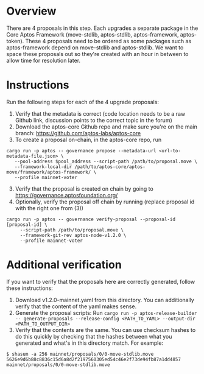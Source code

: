 # Overview

There are 4 proposals in this step. Each upgrades a separate package in the Core Aptos Framework (move-stdlib, aptos-stdlib, aptos-framework, aptos-token).
These 4 proposals need to be ordered as some packages such as aptos-framework depend on move-stdlib and aptos-stdlib.
We want to space these proposals out so they're created with an hour in between to allow time for resolution later. 


# Instructions

Run the following steps for each of the 4 upgrade proposals:
1. Verify that the metadata is correct (code location needs to be a raw Github link, discussion points to the correct topic in the forum)
2. Download the aptos-core Github repo and make sure you're on the main branch: https://github.com/aptos-labs/aptos-core
3. To create a proposal on-chain, in the aptos-core repo, run
  ```
  cargo run -p aptos -- governance propose --metadata-url <url-to-metadata-file.json> \
     --pool-address $pool_address --script-path /path/to/proposal.move \
     --framework-local-dir /path/to/aptos-core/aptos-move/framework/aptos-framework/ \
     --profile mainnet-voter
  ```
3. Verify that the proposal is created on chain by going to https://governance.aptosfoundation.org/
4. Optionally, verify the proposal off chain by running (replace proposal id with the right one from (3))
```
cargo run -p aptos -- governance verify-proposal --proposal-id [proposal-id] \
     --script-path /path/to/proposal.move \
     --framework-git-rev aptos-node-v1.2.0 \
     --profile mainnet-voter
```

# Additional verification
If you want to verify that the proposals here are correctly generated, follow these instructions:
1. Download v1.2.0-mainnet.yaml from this directory. You can additionally verify that the content of the yaml makes sense.
2. Generate the proposal scripts: Run `cargo run -p aptos-release-builder -- generate-proposals --release-config <PATH_TO_YAML> --output-dir <PATH_TO_OUTPUT_DIR>`
3. Verify that the contents are the same. You can use checksum hashes to do this quickly by checking that the hashes between what you generated and what's in this directory match. For example:
```
$ shasum -a 256 mainnet/proposals/0/0-move-stdlib.move
5626e9d6b88c8836c15d6a8d2f2197560305ed54c46e2f73de94fb87a1dd4857  mainnet/proposals/0/0-move-stdlib.move
```
